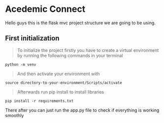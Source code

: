 # Acedemic Connect
Hello guys this is the flask mvc project structure we are going to be using. 

## First initialization 
 > To initialize the project firstly you have to create a virtual environment by running the following commands in your terminal

    python -m venv 

> And then activate your environment with 

    source directory-to-your-environment/Scripts/activate 

> Afterwards run pip install to install libraries 

    pip install -r requirements.txt


There after you can just run the app.py file to check if everything is working smoothly 
